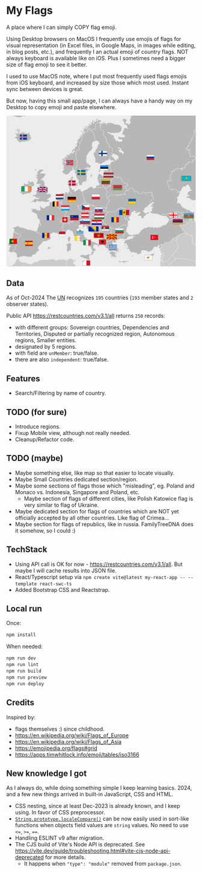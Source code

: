 # My Flags

A place where I can simply COPY flag emoji.

Using Desktop browsers on MacOS I frequently use emojis of flags for visual representation (in Excel files, in Google Maps, in images while editing, in blog posts, etc.), and frequently I an actual emoji of country flags. NOT always keyboard is available like on iOS. Plus I sometimes need a bigger size of flag emoji to see it better.

I used to use MacOS note, where I put most frequently used flags emojis from iOS keyboard, and increased by size those which most used. Instant sync between devices is great.

But now, having this small app/page, I can always have a handy way on my Desktop to copy emoji and paste elsewhere.


![img](./eu.svg)


## Data

As of Oct-2024 The [UN](https://en.wikipedia.org/wiki/United_Nations) recognizes `195` countries (`193` member states and `2` observer states).

Public API https://restcountries.com/v3.1/all returns `250` records:
- with different groups: Sovereign countries, Dependencies and Territories, Disputed or partially recognized region, Autonomous regions, Smaller entities.
- designated by 5 regions.
- with field are `unMember`: true/false.
- there are also `independent`: true/false.


## Features
- Search/Filtering by name of country.


## TODO (for sure)
- Introduce regions.
- Fixup Mobile view, although not really needed.
- Cleanup/Refactor code.


## TODO (maybe)
- Maybe something else, like map so that easier to locate visually.
- Maybe Small Countries dedicated section/region.
- Maybe some sections of flags those which "misleading", eg. Poland and Monaco vs. Indonesia, Singapore and Poland, etc.
  - Maybe section of flags of different cities, like Polish Katowice flag is very similar to flag of Ukraine.
- Maybe dedicated section for flags of countries which are NOT yet officially accepted by all other countries. Like flag of Crimea...
- Maybe section for flags of republics, like in russia. FamilyTreeDNA does it somehow, so I could :)


## TechStack

- Using API call is OK for now - https://restcountries.com/v3.1/all. But maybe I will cache results into JSON file.
- React/Typescript setup via `npm create vite@latest my-react-app -- --template react-swc-ts`
- Added Bootstrap CSS and Reactstrap.


## Local run

Once:

```sh
npm install
```

When needed:

```sh
npm run dev
npm run lint
npm run build
npm run preview
npm run deploy
```


## Credits

Inspired by:
- flags themselves :) since childhood.
- https://en.wikipedia.org/wiki/Flags_of_Europe
- https://en.wikipedia.org/wiki/Flags_of_Asia
- https://emojipedia.org/flags#grid
- https://apps.timwhitlock.info/emoji/tables/iso3166


## New knowledge I got

As I always do, while doing something simple I keep learning basics. 2024, and a few new things arrived in built-in JavaScript, CSS and HTML.

- CSS nesting, since at least Dec-2023 is already known, and I keep using. In favor of CSS preprocessor.
- [`String.prototype.localeCompare()`](https://developer.mozilla.org/en-US/docs/Web/JavaScript/Reference/Global_Objects/String/localeCompare) can be now easily used in sort-like functions when objects field values are `string` values. No need to use `<=`, `>=`, `==`.
- Handling ESLINT v9 after migration.
- The CJS build of Vite's Node API is deprecated. See https://vite.dev/guide/troubleshooting.html#vite-cjs-node-api-deprecated for more details.
  - It happens when `"type": "module"` removed from `package.json`.
